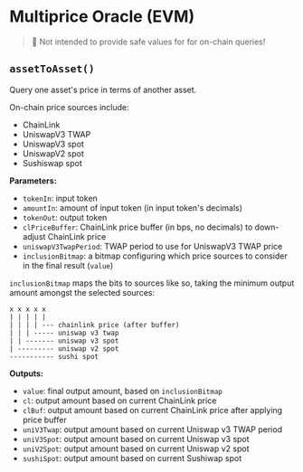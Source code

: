 # Multiprice Oracle (EVM)

> 🚨 Not intended to provide safe values for for on-chain queries!

## `assetToAsset()`

Query one asset's price in terms of another asset.

On-chain price sources include:

- ChainLink
- UniswapV3 TWAP
- UniswapV3 spot
- UniswapV2 spot
- Sushiswap spot

**Parameters:**

- `tokenIn`: input token
- `amountIn`: amount of input token (in input token's decimals)
- `tokenOut`: output token
- `clPriceBuffer`: ChainLink price buffer (in bps, no decimals) to down-adjust ChainLink price
- `uniswapV3TwapPeriod`: TWAP period to use for UniswapV3 TWAP price
- `inclusionBitmap`: a bitmap configuring which price sources to consider in the final result (`value`)

`inclusionBitmap` maps the bits to sources like so, taking the minimum output amount amongst the selected sources:

```
x x x x x
| | | | |
| | | | --- chainlink price (after buffer)
| | | ----- uniswap v3 twap
| | ------- uniswap v3 spot
| --------- uniswap v2 spot
----------- sushi spot
```

**Outputs:**

- `value`: final output amount, based on `inclusionBitmap`
- `cl`: output amount based on current ChainLink price
- `clBuf`: output amount based on current ChainLink price after applying price buffer
- `uniV3Twap`: output amount based on current Uniswap v3 TWAP period
- `uniV3Spot`: output amount based on current Uniswap v3 spot
- `uniV2Spot`: output amount based on current Uniswap v2 spot
- `sushiSpot`: output amount based on current Sushiwap spot
